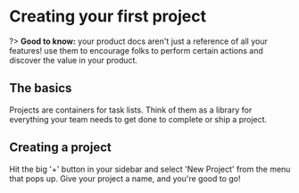 # Creating your first project

?> **Good to know:** your product docs aren't just a reference of all your features! use them to encourage folks to perform certain actions and discover the value in your product.


## The basics

Projects are containers for task lists. Think of them as a library for everything your team needs to get done to complete or ship a project.

## Creating a project

Hit the big '+' button in your sidebar and select 'New Project' from the menu that pops up. Give your project a name, and you're good to go!
